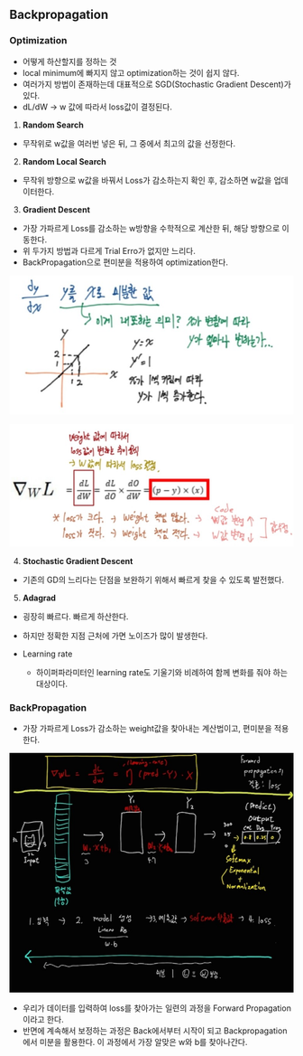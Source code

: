 ## Backpropagation

### Optimization
- 어떻게 하산할지를 정하는 것
- local minimum에 빠지지 않고 optimization하는 것이 쉽지 않다.
- 여러가지 방법이 존재하는데 대표적으로 SGD(Stochastic Gradient Descent)가 있다.
- dL/dW -> w 값에 따라서 loss값이 결정된다.

1. **Random Search**
- 무작위로 w값을 여러번 넣은 뒤, 그 중에서 최고의 값을 선정한다.
2. **Random Local Search**
- 무작위 방향으로 w값을 바꿔서 Loss가 감소하는지 확인 후, 감소하면 w값을 업데이터한다.
3. **Gradient Descent**
- 가장 가파르게 Loss를 감소하는 w방향을 수학적으로 계산한 뒤, 해당 방향으로 이동한다.
- 위 두가지 방법과 다르게 Trial Erro가 없지만 느리다.
- BackPropagation으로 편미분을 적용하여 optimization한다.

![BP1](./img/BP1.jpg)

![BP2](./img/BP2.jpg)

4. **Stochastic Gradient Descent**
- 기존의 GD의 느리다는 단점을 보완하기 위해서 빠르게 찾을 수 있도록 발전했다.

5. **Adagrad**
- 굉장히 빠르다. 빠르게 하산한다.
- 하지만 정확한 지점 근처에 가면 노이즈가 많이 발생한다.

- Learning rate
    - 하이퍼파라미터인 learning rate도 기울기와 비례하여 함께 변화를 줘야 하는 대상이다.

### BackPropagation

- 가장 가파르게 Loss가 감소하는 weight값을 찾아내는 계산법이고, 편미분을 적용한다.

![BP3](./img/BP3.jpg)

- 우리가 데이터를 입력하여 loss를 찾아가는 일련의 과정을 Forward Propagation이라고 한다.
- 반면에 계속해서 보정하는 과정은 Back에서부터 시작이 되고 Backpropagation에서 미분을 활용한다. 이 과정에서 가장 알맞은 w와 b를 찾아나간다.

